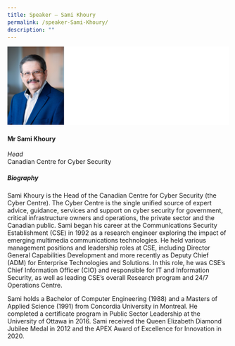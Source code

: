 ```yaml
---
title: Speaker – Sami Khoury
permalink: /speaker-Sami-Khoury/
description: ""
---
```

![](/images/Speakers/Sami%20Khoury.jpg)

#### **Mr Sami Khoury**

*Head*  
Canadian Centre for Cyber Security

##### **Biography**
Sami Khoury is the Head of the Canadian Centre for Cyber Security (the Cyber Centre). The Cyber Centre is the single unified source of expert advice, guidance, services and support on cyber security for government, critical infrastructure owners and operations, the private sector and the Canadian public. Sami began his career at the Communications Security Establishment (CSE) in 1992 as a research engineer exploring the impact of emerging multimedia communications technologies. He held various management positions and leadership roles at CSE, including Director General Capabilities Development and more recently as Deputy Chief (ADM) for Enterprise Technologies and Solutions. In this role, he was CSE’s Chief Information Officer (CIO) and responsible for IT and Information Security, as well as leading CSE’s overall Research program and 24/7 Operations Centre.

Sami holds a Bachelor of Computer Engineering (1988) and a Masters of Applied Science (1991) from Concordia University in Montreal. He completed a certificate program in Public Sector Leadership at the University of Ottawa in 2016. Sami received the Queen Elizabeth Diamond Jubilee Medal in 2012 and the APEX Award of Excellence for Innovation in 2020.
